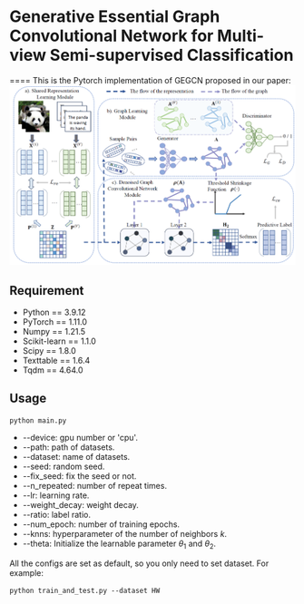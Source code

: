 # Generative Essential Graph Convolutional Network for Multi-view Semi-supervised Classification

====
This is the Pytorch implementation of GEGCN proposed in our paper:
![framework](./framework.jpg)

## Requirement

  * Python == 3.9.12
  * PyTorch == 1.11.0
  * Numpy == 1.21.5
  * Scikit-learn == 1.1.0
  * Scipy == 1.8.0
  * Texttable == 1.6.4
  * Tqdm == 4.64.0

## Usage

```
python main.py
```

  * --device: gpu number or 'cpu'.
  * --path: path of datasets.
  * --dataset: name of datasets.
  * --seed: random seed.
  * --fix_seed: fix the seed or not.
  * --n_repeated: number of repeat times.
  * --lr: learning rate.
  * --weight_decay: weight decay.
  * --ratio: label ratio.
  * --num_epoch: number of training epochs.
  * --knns: hyperparameter of the number of neighbors $k$.
  * --theta: Initialize the  learnable parameter $\theta_1$ and $\theta_2$.

All the configs are set as default, so you only need to set dataset.
For example:

 ```
 python train_and_test.py --dataset HW
 ```

